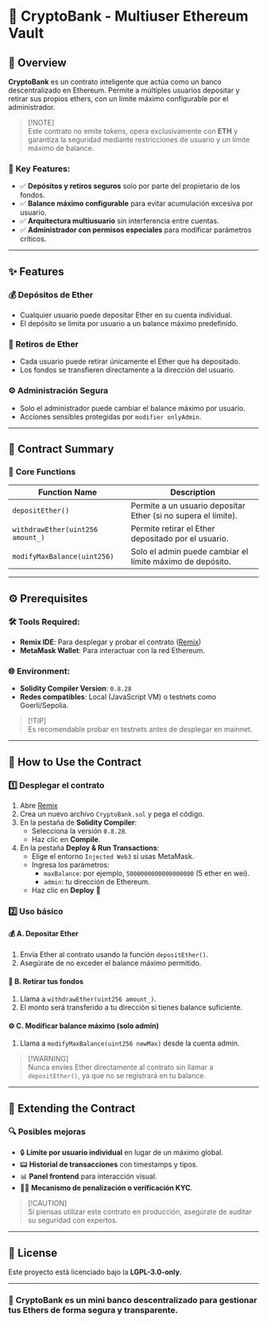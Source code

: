 # 🏦 **CryptoBank - Multiuser Ethereum Vault**

## 📝 **Overview**

**CryptoBank** es un contrato inteligente que actúa como un banco descentralizado en Ethereum. Permite a múltiples usuarios depositar y retirar sus propios ethers, con un límite máximo configurable por el administrador.

> [!NOTE]\
> Este contrato no emite tokens, opera exclusivamente con **ETH** y garantiza la seguridad mediante restricciones de usuario y un límite máximo de balance.

### 🔹 **Key Features:**

- ✅ **Depósitos y retiros seguros** solo por parte del propietario de los fondos.
- ✅ **Balance máximo configurable** para evitar acumulación excesiva por usuario.
- ✅ **Arquitectura multiusuario** sin interferencia entre cuentas.
- ✅ **Administrador con permisos especiales** para modificar parámetros críticos.

---

## ✨ **Features**

### 💰 Depósitos de Ether

- Cualquier usuario puede depositar Ether en su cuenta individual.
- El depósito se limita por usuario a un balance máximo predefinido.

### 💸 Retiros de Ether

- Cada usuario puede retirar únicamente el Ether que ha depositado.
- Los fondos se transfieren directamente a la dirección del usuario.

### ⚙️ Administración Segura

- Solo el administrador puede cambiar el balance máximo por usuario.
- Acciones sensibles protegidas por `modifier onlyAdmin`.

---

## 📖 **Contract Summary**

### 🔧 **Core Functions**

| Function Name                    | Description                                                    |
| -------------------------------- | -------------------------------------------------------------- |
| `depositEther()`                 | Permite a un usuario depositar Ether (si no supera el límite). |
| `withdrawEther(uint256 amount_)` | Permite retirar el Ether depositado por el usuario.            |
| `modifyMaxBalance(uint256)`      | Solo el admin puede cambiar el límite máximo de depósito.      |

---

## ⚙️ **Prerequisites**

### 🛠️ Tools Required:

- **Remix IDE**: Para desplegar y probar el contrato ([Remix](https://remix.ethereum.org))
- **MetaMask Wallet**: Para interactuar con la red Ethereum.

### 🌐 Environment:

- **Solidity Compiler Version**: `0.8.28`
- **Redes compatibles**: Local (JavaScript VM) o testnets como Goerli/Sepolia.

> [!TIP]\
> Es recomendable probar en testnets antes de desplegar en mainnet.

---

## 🚀 **How to Use the Contract**

### 1️⃣ **Desplegar el contrato**

1. Abre [Remix](https://remix.ethereum.org)
2. Crea un nuevo archivo `CryptoBank.sol` y pega el código.
3. En la pestaña de **Solidity Compiler**:
   - Selecciona la versión `0.8.28`.
   - Haz clic en **Compile**.
4. En la pestaña **Deploy & Run Transactions**:
   - Elige el entorno `Injected Web3` si usas MetaMask.
   - Ingresa los parámetros:
     - `maxBalance`: por ejemplo, `5000000000000000000` (5 ether en wei).
     - `admin`: tu dirección de Ethereum.
   - Haz clic en **Deploy** 🚀

### 2️⃣ **Uso básico**

#### 💰 A. Depositar Ether

1. Envía Ether al contrato usando la función `depositEther()`.
2. Asegúrate de no exceder el balance máximo permitido.

#### 💸 B. Retirar tus fondos

1. Llama a `withdrawEther(uint256 amount_)`.
2. El monto será transferido a tu dirección si tienes balance suficiente.

#### ⚙️ C. Modificar balance máximo (solo admin)

1. Llama a `modifyMaxBalance(uint256 newMax)` desde la cuenta admin.

> [!WARNING]\
> Nunca envíes Ether directamente al contrato sin llamar a `depositEther()`, ya que no se registrará en tu balance.

---

## 🧱 **Extending the Contract**

### 🔍 Posibles mejoras

- 🔒 **Límite por usuario individual** en lugar de un máximo global.
- 📟 **Historial de transacciones** con timestamps y tipos.
- 📊 **Panel frontend** para interacción visual.
- 🧑‍⚖️ **Mecanismo de penalización o verificación KYC**.

> [!CAUTION]\
> Si piensas utilizar este contrato en producción, asegúrate de auditar su seguridad con expertos.

---

## 📜 **License**

Este proyecto está licenciado bajo la **LGPL-3.0-only**.

---

### 🚀 **CryptoBank es un mini banco descentralizado para gestionar tus Ethers de forma segura y transparente.**

